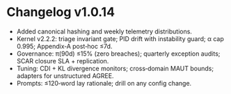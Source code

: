 
# Changelog v1.0.14
- Added canonical hashing and weekly telemetry distributions.
- Kernel v2.2.2: triage invariant gate; PID drift with instability guard; α cap 0.995; Appendix‑A post‑hoc ≤7d.
- Governance: π(90d) ≤15% (zero breaches); quarterly exception audits; SCAR closure SLA + replication.
- Tuning: CDI + KL divergence monitors; cross‑domain MAUT bounds; adapters for unstructured AGREE.
- Prompts: ≤120‑word lay rationale; drill on any config change.
